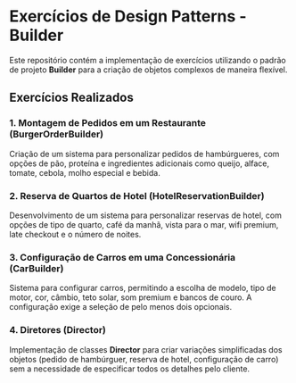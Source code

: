 # Exercícios de Design Patterns - Builder

Este repositório contém a implementação de exercícios utilizando o padrão de projeto **Builder** para a criação de objetos complexos de maneira flexível.

## Exercícios Realizados

### 1. Montagem de Pedidos em um Restaurante (BurgerOrderBuilder)
Criação de um sistema para personalizar pedidos de hambúrgueres, com opções de pão, proteína e ingredientes adicionais como queijo, alface, tomate, cebola, molho especial e bebida.

### 2. Reserva de Quartos de Hotel (HotelReservationBuilder)
Desenvolvimento de um sistema para personalizar reservas de hotel, com opções de tipo de quarto, café da manhã, vista para o mar, wifi premium, late checkout e o número de noites.

### 3. Configuração de Carros em uma Concessionária (CarBuilder)
Sistema para configurar carros, permitindo a escolha de modelo, tipo de motor, cor, câmbio, teto solar, som premium e bancos de couro. A configuração exige a seleção de pelo menos dois opcionais.

### 4. Diretores (Director)
Implementação de classes **Director** para criar variações simplificadas dos objetos (pedido de hambúrguer, reserva de hotel, configuração de carro) sem a necessidade de especificar todos os detalhes pelo cliente.


